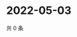 # 2022-05-03

共 0 条

<!-- BEGIN WEIBO -->
<!-- 最后更新时间 Tue May 03 2022 12:30:10 GMT+0800 (China Standard Time) -->

<!-- END WEIBO -->

